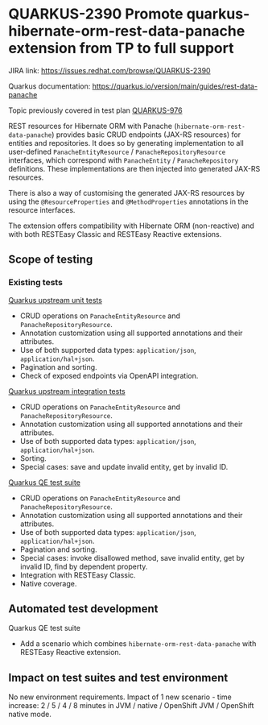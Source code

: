 # QUARKUS-2390 Promote quarkus-hibernate-orm-rest-data-panache extension from TP to full support

JIRA link: https://issues.redhat.com/browse/QUARKUS-2390

Quarkus documentation: https://quarkus.io/version/main/guides/rest-data-panache

Topic previously covered in test plan [QUARKUS-976](https://github.com/quarkus-qe/quarkus-test-plans/blob/main/QUARKUS-976.md)

REST resources for Hibernate ORM with Panache (`hibernate-orm-rest-data-panache`) provides basic CRUD endpoints
(JAX-RS resources) for entities and repositories. It does so by generating implementation to all user-defined
`PanacheEntityResource` / `PanacheRepositoryResource` interfaces, which correspond with `PanacheEntity` / `PanacheRepository`
definitions. These implementations are then injected into generated JAX-RS resources.

There is also a way of customising the generated JAX-RS resources by using the `@ResourceProperties` and `@MethodProperties`
annotations in the resource interfaces.

The extension offers compatibility with Hibernate ORM (non-reactive) and with both RESTEasy Classic and RESTEasy Reactive extensions.

## Scope of testing

### Existing tests

[Quarkus upstream unit tests](https://github.com/quarkusio/quarkus/tree/main/extensions/panache/hibernate-orm-rest-data-panache/deployment/src/test)
- CRUD operations on `PanacheEntityResource` and `PanacheRepositoryResource`.
- Annotation customization using all supported annotations and their attributes.
- Use of both supported data types: `application/json`, `application/hal+json`.
- Pagination and sorting.
- Check of exposed endpoints via OpenAPI integration.

[Quarkus upstream integration tests](https://github.com/quarkusio/quarkus/tree/main/integration-tests/hibernate-orm-rest-data-panache)
- CRUD operations on `PanacheEntityResource` and `PanacheRepositoryResource`.
- Annotation customization using all supported annotations and their attributes.
- Use of both supported data types: `application/json`, `application/hal+json`.
- Sorting.
- Special cases: save and update invalid entity, get by invalid ID.

[Quarkus QE test suite](https://github.com/quarkus-qe/quarkus-test-suite/tree/main/sql-db/panache-flyway)
- CRUD operations on `PanacheEntityResource` and `PanacheRepositoryResource`.
- Annotation customization using all supported annotations and their attributes.
- Use of both supported data types: `application/json`, `application/hal+json`.
- Pagination and sorting.
- Special cases: invoke disallowed method, save invalid entity, get by invalid ID, find by dependent property.
- Integration with RESTEasy Classic.
- Native coverage.

## Automated test development
Quarkus QE test suite
- Add a scenario which combines `hibernate-orm-rest-data-panache` with RESTEasy Reactive extension.

## Impact on test suites and test environment
No new environment requirements.
Impact of 1 new scenario - time increase: 2 / 5 / 4 / 8 minutes in JVM / native / OpenShift JVM / OpenShift native mode.
